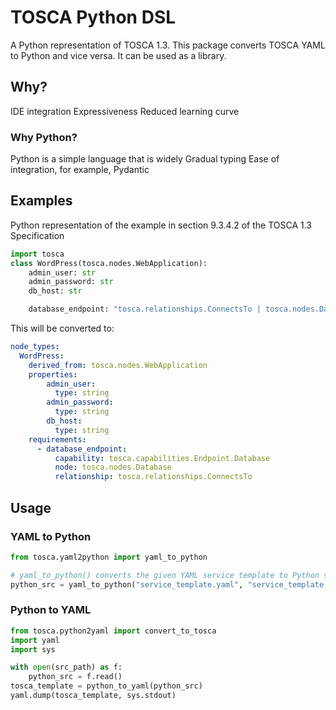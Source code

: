 # TOSCA Python DSL

A Python representation of TOSCA 1.3. This package converts TOSCA YAML to Python and vice versa. It can be used as a library.

## Why?

IDE integration
Expressiveness
Reduced learning curve

### Why Python?

Python is a simple language that is widely 
Gradual typing
Ease of integration, for example, Pydantic

## Examples

Python representation of the example in section 9.3.4.2 of the TOSCA 1.3 Specification

```python
import tosca
class WordPress(tosca.nodes.WebApplication):
    admin_user: str
    admin_password: str
    db_host: str

    database_endpoint: "tosca.relationships.ConnectsTo | tosca.nodes.Database | tosca.capabilities.EndpointDatabase"
```

This will be converted to:

```yaml
node_types:
  WordPress:
    derived_from: tosca.nodes.WebApplication
    properties:
        admin_user:
          type: string
        admin_password:
          type: string
        db_host:
          type: string
    requirements:
      - database_endpoint:
          capability: tosca.capabilities.Endpoint.Database
          node: tosca.nodes.Database
          relationship: tosca.relationships.ConnectsTo
```

## Usage
### YAML to Python

```python
from tosca.yaml2python import yaml_to_python

# yaml_to_python() converts the given YAML service template to Python source code as a string and saves it to a file if a second file path is provided.
python_src = yaml_to_python("service_template.yaml", "service_template.py")
```

### Python to YAML

```python
from tosca.python2yaml import convert_to_tosca
import yaml
import sys

with open(src_path) as f:
    python_src = f.read()
tosca_template = python_to_yaml(python_src)
yaml.dump(tosca_template, sys.stdout)
```

